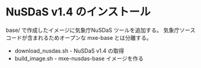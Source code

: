 NuSDaS v1.4 のインストール
========

base/ で作成したイメージに気象庁NuSDaS ツールを追加する。
気象庁ソースコードが含まれるためオープンな mxe-base とは分離する。


  * download_nusdas.sh - NuSDaS v1.4 の取得
  * build_image.sh     - mxe-nusdas-base イメージを作る